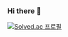 ### Hi there 👋

[![Solved.ac
프로필](http://mazassumnida.wtf/api/v2/generate_badge?boj=gruns0989)](https://solved.ac/gruns0989)
<!--
**parseler/parseler** is a ✨ _special_ ✨ repository because its `README.md` (this file) appears on your GitHub profile.

Here are some ideas to get you started:

- 🔭 I’m currently working on ...
- 🌱 I’m currently learning ...
- 👯 I’m looking to collaborate on ...
- 🤔 I’m looking for help with ...
- 💬 Ask me about ...
- 📫 How to reach me: ...
- 😄 Pronouns: ...
- ⚡ Fun fact: ...
-->
